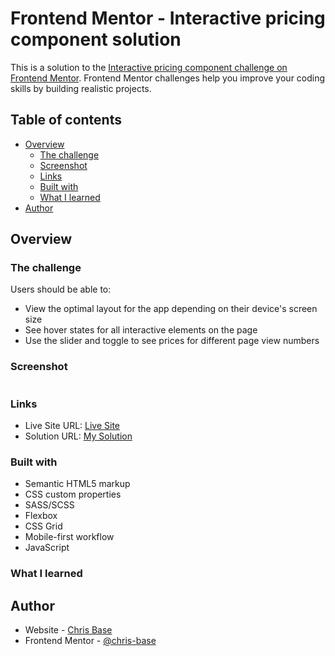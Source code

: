 # Frontend Mentor - Interactive pricing component solution

This is a solution to the [Interactive pricing component challenge on Frontend Mentor](https://www.frontendmentor.io/challenges/interactive-pricing-component-t0m8PIyY8). Frontend Mentor challenges help you improve your coding skills by building realistic projects. 

## Table of contents

- [Overview](#overview)
  - [The challenge](#the-challenge)
  - [Screenshot](#screenshot)
  - [Links](#links)
  - [Built with](#built-with)
  - [What I learned](#what-i-learned)
- [Author](#author)

## Overview



### The challenge

Users should be able to:

- View the optimal layout for the app depending on their device's screen size
- See hover states for all interactive elements on the page
- Use the slider and toggle to see prices for different page view numbers

### Screenshot

![]()

### Links

- Live Site URL: [Live Site](https://chris-base.github.io/Interactive-Pricing-Component/)
- Solution URL: [My Solution]()

### Built with

- Semantic HTML5 markup
- CSS custom properties
- SASS/SCSS
- Flexbox
- CSS Grid
- Mobile-first workflow
- JavaScript

### What I learned



## Author

- Website - [Chris Base](https://github.com/chris-base)
- Frontend Mentor - [@chris-base](https://www.frontendmentor.io/profile/chris-base)